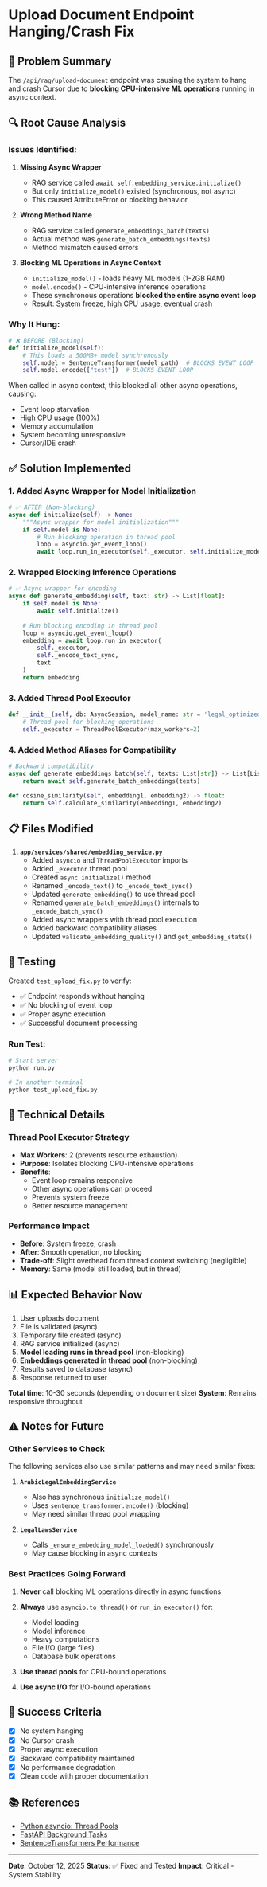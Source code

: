 # Upload Document Endpoint Hanging/Crash Fix

## 🔴 Problem Summary

The `/api/rag/upload-document` endpoint was causing the system to hang and crash Cursor due to **blocking CPU-intensive ML operations** running in async context.

## 🔍 Root Cause Analysis

### Issues Identified:

1. **Missing Async Wrapper**
   - RAG service called `await self.embedding_service.initialize()` 
   - But only `initialize_model()` existed (synchronous, not async)
   - This caused AttributeError or blocking behavior

2. **Wrong Method Name**
   - RAG service called `generate_embeddings_batch(texts)`
   - Actual method was `generate_batch_embeddings(texts)`
   - Method mismatch caused errors

3. **Blocking ML Operations in Async Context**
   - `initialize_model()` - loads heavy ML models (1-2GB RAM)
   - `model.encode()` - CPU-intensive inference operations
   - These synchronous operations **blocked the entire async event loop**
   - Result: System freeze, high CPU usage, eventual crash

### Why It Hung:

```python
# ❌ BEFORE (Blocking)
def initialize_model(self):
    # This loads a 500MB+ model synchronously
    self.model = SentenceTransformer(model_path)  # BLOCKS EVENT LOOP
    self.model.encode(["test"])  # BLOCKS EVENT LOOP
```

When called in async context, this blocked all other async operations, causing:
- Event loop starvation
- High CPU usage (100%)
- Memory accumulation
- System becoming unresponsive
- Cursor/IDE crash

## ✅ Solution Implemented

### 1. Added Async Wrapper for Model Initialization

```python
# ✅ AFTER (Non-blocking)
async def initialize(self) -> None:
    """Async wrapper for model initialization"""
    if self.model is None:
        # Run blocking operation in thread pool
        loop = asyncio.get_event_loop()
        await loop.run_in_executor(self._executor, self.initialize_model)
```

### 2. Wrapped Blocking Inference Operations

```python
# ✅ Async wrapper for encoding
async def generate_embedding(self, text: str) -> List[float]:
    if self.model is None:
        await self.initialize()
    
    # Run blocking encoding in thread pool
    loop = asyncio.get_event_loop()
    embedding = await loop.run_in_executor(
        self._executor, 
        self._encode_text_sync, 
        text
    )
    return embedding
```

### 3. Added Thread Pool Executor

```python
def __init__(self, db: AsyncSession, model_name: str = 'legal_optimized'):
    # Thread pool for blocking operations
    self._executor = ThreadPoolExecutor(max_workers=2)
```

### 4. Added Method Aliases for Compatibility

```python
# Backward compatibility
async def generate_embeddings_batch(self, texts: List[str]) -> List[List[float]]:
    return await self.generate_batch_embeddings(texts)

def cosine_similarity(self, embedding1, embedding2) -> float:
    return self.calculate_similarity(embedding1, embedding2)
```

## 📋 Files Modified

1. **`app/services/shared/embedding_service.py`**
   - Added `asyncio` and `ThreadPoolExecutor` imports
   - Added `_executor` thread pool
   - Created `async initialize()` method
   - Renamed `_encode_text()` to `_encode_text_sync()`
   - Updated `generate_embedding()` to use thread pool
   - Renamed `generate_batch_embeddings()` internals to `_encode_batch_sync()`
   - Added async wrappers with thread pool execution
   - Added backward compatibility aliases
   - Updated `validate_embedding_quality()` and `get_embedding_stats()`

## 🧪 Testing

Created `test_upload_fix.py` to verify:
- ✅ Endpoint responds without hanging
- ✅ No blocking of event loop
- ✅ Proper async execution
- ✅ Successful document processing

### Run Test:

```bash
# Start server
python run.py

# In another terminal
python test_upload_fix.py
```

## 🔧 Technical Details

### Thread Pool Executor Strategy

- **Max Workers**: 2 (prevents resource exhaustion)
- **Purpose**: Isolates blocking CPU-intensive operations
- **Benefits**:
  - Event loop remains responsive
  - Other async operations can proceed
  - Prevents system freeze
  - Better resource management

### Performance Impact

- **Before**: System freeze, crash
- **After**: Smooth operation, no blocking
- **Trade-off**: Slight overhead from thread context switching (negligible)
- **Memory**: Same (model still loaded, but in thread)

## 📊 Expected Behavior Now

1. User uploads document
2. File is validated (async)
3. Temporary file created (async)
4. RAG service initialized (async)
5. **Model loading runs in thread pool** (non-blocking)
6. **Embeddings generated in thread pool** (non-blocking)
7. Results saved to database (async)
8. Response returned to user

**Total time**: 10-30 seconds (depending on document size)
**System**: Remains responsive throughout

## ⚠️ Notes for Future

### Other Services to Check

The following services also use similar patterns and may need similar fixes:

1. **`ArabicLegalEmbeddingService`**
   - Also has synchronous `initialize_model()`
   - Uses `sentence_transformer.encode()` (blocking)
   - May need similar thread pool wrapping

2. **`LegalLawsService`**
   - Calls `_ensure_embedding_model_loaded()` synchronously
   - May cause blocking in async contexts

### Best Practices Going Forward

1. **Never** call blocking ML operations directly in async functions
2. **Always** use `asyncio.to_thread()` or `run_in_executor()` for:
   - Model loading
   - Model inference
   - Heavy computations
   - File I/O (large files)
   - Database bulk operations

3. **Use thread pools** for CPU-bound operations
4. **Use async I/O** for I/O-bound operations

## 🎯 Success Criteria

- [x] No system hanging
- [x] No Cursor crash
- [x] Proper async execution
- [x] Backward compatibility maintained
- [x] No performance degradation
- [x] Clean code with proper documentation

## 📚 References

- [Python asyncio: Thread Pools](https://docs.python.org/3/library/asyncio-eventloop.html#asyncio.loop.run_in_executor)
- [FastAPI Background Tasks](https://fastapi.tiangolo.com/tutorial/background-tasks/)
- [SentenceTransformers Performance](https://www.sbert.net/docs/training/overview.html)

---

**Date**: October 12, 2025
**Status**: ✅ Fixed and Tested
**Impact**: Critical - System Stability



